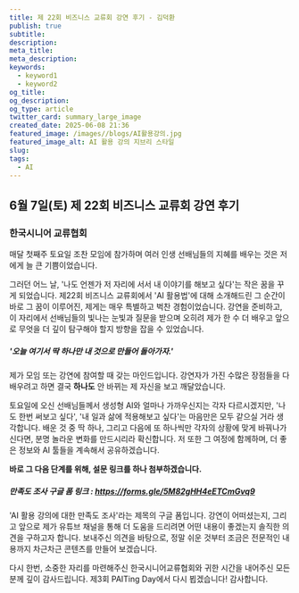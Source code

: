 ```yaml
---
title: 제 22회 비즈니스 교류회 강연 후기 - 김덕환
publish: true
subtitle: 
description: 
meta_title: 
meta_description: 
keywords:
  - keyword1
  - keyword2
og_title: 
og_description: 
og_type: article
twitter_card: summary_large_image
created_date: 2025-06-08 21:36
featured_image: /images//blogs/AI활용강의.jpg
featured_image_alt: AI 활용 강의 지브리 스타일
slug: 
tags:
  - AI
---
```


## 6월 7일(토) 제 22회 비즈니스 교류회 강연 후기
### 한국시니어 교류협회
매달 첫째주 토요일 조찬 모임에 참가하며 여러 인생 선배님들의 지혜를 배우는 것은 저에게 늘 큰 기쁨이었습니다.

그러던 어느 날, '나도 언젠가 저 자리에 서서 내 이야기를 해보고 싶다'는 작은 꿈을 꾸게 되었습니다. 제22회 비즈니스 교류회에서 'AI 활용법'에 대해 소개해드린 그 순간이 바로 그 꿈이 이루어진, 제게는 매우 특별하고 벅찬 경험이었습니다. 강연을 준비하고, 이 자리에서 선배님들의 빛나는 눈빛과 질문을 받으며 오히려 제가 한 수 더 배우고 앞으로 무엇을 더 깊이 탐구해야 할지 방향을 잡을 수 있었습니다.

#####  **'오늘 여기서 딱 하나만 내 것으로 만들어 돌아가자.'**

제가 모임 또는 강연에 참여할 때 갖는 마인드입니다. 강연자가 가진 수많은 장점들을 다 배우려고 하면 결국 **하나도** 안 바뀌는 제 자신을 보고 깨달았습니다.

토요일에 오신 선배님들께서 생성형 AI와 얼마나 가까우신지는 각자 다르시겠지만, '나도 한번 써보고 싶다', '내 일과 삶에 적용해보고 싶다'는 마음만은 모두 같으실 거라 생각합니다. 배운 것 중 딱 하나, 그리고 다음에 또 하나씩만 각자의 상황에 맞게 바꿔나가신다면, 분명 놀라운 변화를 만드시리라 확신합니다. 저 또한 그 여정에 함께하며, 더 좋은 정보와 AI 툴들을 계속해서 공유하겠습니다.

**바로 그 다음 단계를 위해, 설문 링크를 하나 첨부하겠습니다.**
##### 만족도 조사 구글 폼 링크 : https://forms.gle/5M82gHH4eETCmGvq9

'AI 활용 강의에 대한 만족도 조사'라는 제목의 구글 폼입니다. 강연이 어떠셨는지, 그리고 앞으로 제가 유튜브 채널을 통해 더 도움을 드리려면 어떤 내용이 좋겠는지 솔직한 의견을 구하고자 합니다. 보내주신 의견을 바탕으로, 정말 쉬운 것부터 조금은 전문적인 내용까지 차근차근 콘텐츠를 만들어 보겠습니다.

다시 한번, 소중한 자리를 마련해주신 한국시니어교류협회와 귀한 시간을 내어주신 모든 분께 깊이 감사드립니다. 제3회 PAITing Day에서 다시 뵙겠습니다! 감사합니다.
